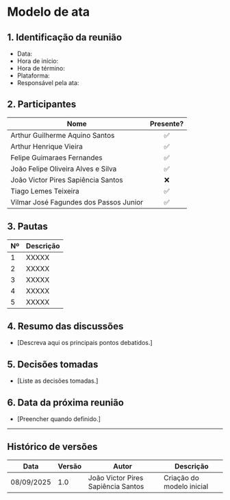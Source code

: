 # Modelo de ata

## 1. Identificação da reunião
- Data:
- Hora de início:
- Hora de término:
- Plataforma:
- Responsável pela ata:

## 2. Participantes

| Nome                                   | Presente? |
|-----------------------------------------|:---------:|
| Arthur Guilherme Aquino Santos          | ✅        |
| Arthur Henrique Vieira                  | ✅        |
| Felipe Guimaraes Fernandes              | ✅        |
| João Felipe Oliveira Alves e Silva      | ✅        |
| João Victor Pires Sapiência Santos      | ❌        |
| Tiago Lemes Teixeira                    | ✅        |
| Vilmar José Fagundes dos Passos Junior | ✅        |

## 3. Pautas

| Nº | Descrição                                   |
|----|---------------------------------------------|
| 1  | XXXXX       |
| 2  | XXXXX       |
| 3  | XXXXX       |
| 4  | XXXXX       |
| 5  | XXXXX       |

## 4. Resumo das discussões

- [Descreva aqui os principais pontos debatidos.]


## 5. Decisões tomadas

- [Liste as decisões tomadas.]

## 6. Data da próxima reunião

- [Preencher quando definido.]

---

## Histórico de versões

| Data       | Versão | Autor                                | Descrição                |
|------------|--------|--------------------------------------|--------------------------|
| 08/09/2025 | 1.0    | João Victor Pires Sapiência Santos   | Criação do modelo inicial|


